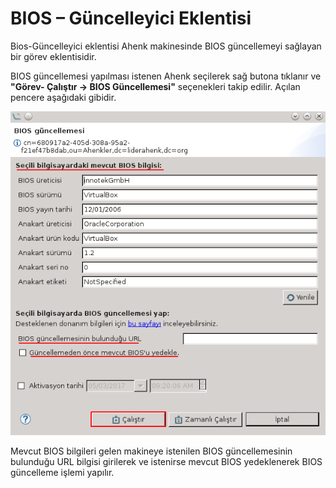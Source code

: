 # BIOS – Güncelleyici Eklentisi

Bios-Güncelleyici eklentisi Ahenk makinesinde BIOS güncellemeyi sağlayan bir görev eklentisidir.

BIOS güncellemesi yapılması istenen Ahenk seçilerek sağ butona tıklanır ve **"Görev- Çalıştır -> BIOS Güncellemesi"** seçenekleri takip edilir. Açılan pencere aşağıdaki gibidir.

![BIOS Guncellemesi](images/bios-guncellemesi.png)

Mevcut BIOS bilgileri gelen makineye istenilen BIOS güncellemesinin bulunduğu URL bilgisi girilerek ve istenirse mevcut BIOS yedeklenerek BIOS güncelleme işlemi yapılır.